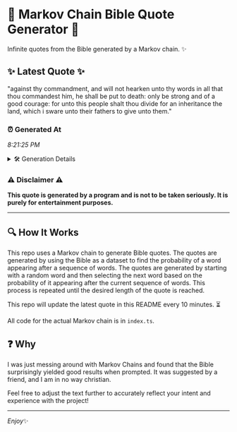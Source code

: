 # 📖 Markov Chain Bible Quote Generator 📖

Infinite quotes from the Bible generated by a Markov chain. ✨

## ✨ Latest Quote ✨
"against thy commandment, and will not hearken unto thy words in all that thou commandest him, he shall be put to death: only be strong and of a good courage: for unto this people shalt thou divide for an inheritance the land, which i sware unto their fathers to give unto them."

### ⏰ Generated At
*8:21:25 PM*

<details>
    <summary>🛠️ Generation Details</summary>
    <p>
        <strong>🌱 Seed:</strong> against<br>
        <strong>🔄 Iterations:</strong> 51<br>
        <strong>📜 Context History:</strong><br>[ against ]: thy<br>[ against, thy ]: commandment,<br>[ against, thy, commandment, ]: and<br>[ against, thy, commandment,, and ]: will<br>[ against, thy, commandment,, and, will ]: not<br>[ against, thy, commandment,, and, will, not ]: hearken<br>[ thy, commandment,, and, will, not, hearken ]: unto<br>[ commandment,, and, will, not, hearken, unto ]: thy<br>[ and, will, not, hearken, unto, thy ]: words<br>[ will, not, hearken, unto, thy, words ]: in<br>[ not, hearken, unto, thy, words, in ]: all<br>[ hearken, unto, thy, words, in, all ]: that<br>[ unto, thy, words, in, all, that ]: thou<br>[ thy, words, in, all, that, thou ]: commandest<br>[ words, in, all, that, thou, commandest ]: him,<br>[ in, all, that, thou, commandest, him, ]: he<br>[ all, that, thou, commandest, him,, he ]: shall<br>[ that, thou, commandest, him,, he, shall ]: be<br>[ thou, commandest, him,, he, shall, be ]: put<br>[ commandest, him,, he, shall, be, put ]: to<br>[ him,, he, shall, be, put, to ]: death:<br>[ he, shall, be, put, to, death: ]: only<br>[ shall, be, put, to, death:, only ]: be<br>[ be, put, to, death:, only, be ]: strong<br>[ put, to, death:, only, be, strong ]: and<br>[ to, death:, only, be, strong, and ]: of<br>[ death:, only, be, strong, and, of ]: a<br>[ only, be, strong, and, of, a ]: good<br>[ be, strong, and, of, a, good ]: courage:<br>[ strong, and, of, a, good, courage: ]: for<br>[ and, of, a, good, courage:, for ]: unto<br>[ of, a, good, courage:, for, unto ]: this<br>[ a, good, courage:, for, unto, this ]: people<br>[ good, courage:, for, unto, this, people ]: shalt<br>[ courage:, for, unto, this, people, shalt ]: thou<br>[ for, unto, this, people, shalt, thou ]: divide<br>[ unto, this, people, shalt, thou, divide ]: for<br>[ this, people, shalt, thou, divide, for ]: an<br>[ people, shalt, thou, divide, for, an ]: inheritance<br>[ shalt, thou, divide, for, an, inheritance ]: the<br>[ thou, divide, for, an, inheritance, the ]: land,<br>[ divide, for, an, inheritance, the, land, ]: which<br>[ for, an, inheritance, the, land,, which ]: i<br>[ an, inheritance, the, land,, which, i ]: sware<br>[ inheritance, the, land,, which, i, sware ]: unto<br>[ the, land,, which, i, sware, unto ]: their<br>[ land,, which, i, sware, unto, their ]: fathers<br>[ which, i, sware, unto, their, fathers ]: to<br>[ i, sware, unto, their, fathers, to ]: give<br>[ sware, unto, their, fathers, to, give ]: unto<br>[ unto, their, fathers, to, give, unto ]: them.<br>
    </p>
</details>

### ⚠️ Disclaimer ⚠️
**This quote is generated by a program and is not to be taken seriously. It is purely for entertainment purposes.**

---

## 🔍 How It Works

This repo uses a Markov chain to generate Bible quotes. The quotes are generated by using the Bible as a dataset to find the probability of a word appearing after a sequence of words. The quotes are generated by starting with a random word and then selecting the next word based on the probability of it appearing after the current sequence of words. This process is repeated until the desired length of the quote is reached.

This repo will update the latest quote in this README every 10 minutes. ⏳

All code for the actual Markov chain is in `index.ts`.

## ❓ Why

I was just messing around with Markov Chains and found that the Bible surprisingly yielded good results when prompted. 
It was suggested by a friend, and I am in no way christian.

Feel free to adjust the text further to accurately reflect your intent and experience with the project!

---

*Enjoy*✨
